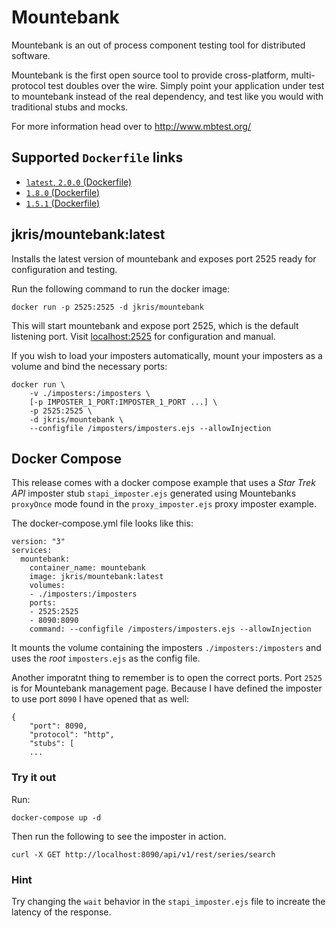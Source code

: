 # Mountebank
Mountebank is an out of process component testing tool for distributed software.

Mountebank is the first open source tool to provide cross-platform, multi-protocol test doubles over the wire. Simply point your application under test to mountebank instead of the real dependency, and test like you would with traditional stubs and mocks.

For more information head over to http://www.mbtest.org/

## Supported `Dockerfile` links
* [`latest`, `2.0.0` (Dockerfile)](https://github.com/jimmikristensen/mountebank-docker/blob/master/Dockerfile)
 * [`1.8.0` (Dockerfile)](https://github.com/jimmikristensen/mountebank-docker/blob/1.8.0/Dockerfile)
 * [`1.5.1` (Dockerfile)](https://github.com/jimmikristensen/mountebank-docker/blob/1.5.1/Dockerfile)

## jkris/mountebank:latest

Installs the latest version of mountebank and exposes port 2525 ready for
configuration and testing.

Run the following command to run the docker image:

    docker run -p 2525:2525 -d jkris/mountebank

This will start mountebank and expose port 2525, which is the default listening port.
Visit [localhost:2525](http://localhost:2525) for configuration and manual.

If you wish to load your imposters automatically, mount your imposters as a
volume and bind the necessary ports:

```
docker run \
    -v ./imposters:/imposters \
    [-p IMPOSTER_1_PORT:IMPOSTER_1_PORT ...] \
    -p 2525:2525 \
    -d jkris/mountebank \
    --configfile /imposters/imposters.ejs --allowInjection
```

## Docker Compose

This release comes with a docker compose example that uses a _Star Trek API_ imposter stub `stapi_imposter.ejs` generated using Mountebanks `proxyOnce` mode found in the `proxy_imposter.ejs` proxy imposter example.

The docker-compose.yml file looks like this:

```
version: "3"
services:
  mountebank:
    container_name: mountebank
    image: jkris/mountebank:latest
    volumes:
    - ./imposters:/imposters
    ports:
    - 2525:2525
    - 8090:8090
    command: --configfile /imposters/imposters.ejs --allowInjection
```

It mounts the volume containing the imposters `./imposters:/imposters` and uses the _root_ `imposters.ejs` as the config file.

Another imporatnt thing to remember is to open the correct ports. Port `2525` is for Mountebank management page. Because I have defined the imposter to use port `8090` I have opened that as well:

```
{
    "port": 8090,
    "protocol": "http",
    "stubs": [
    ...
```

### Try it out

Run:

```
docker-compose up -d
```

Then run the following to see the imposter in action.

```
curl -X GET http://localhost:8090/api/v1/rest/series/search
```

### Hint

Try changing the `wait` behavior in the `stapi_imposter.ejs` file to increate the latency of the response.